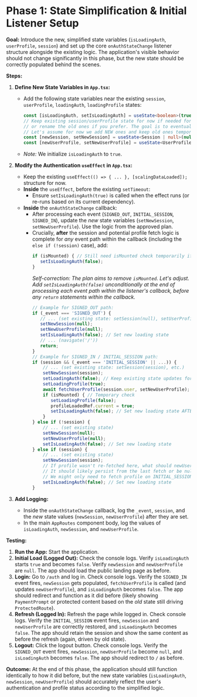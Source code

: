# Phase 1: State Simplification & Initial Listener Setup

**Goal:** Introduce the new, simplified state variables (`isLoadingAuth`, `userProfile`, `session`) and set up the core `onAuthStateChange` listener structure alongside the existing logic. The application's visible behavior should not change significantly in this phase, but the new state should be correctly populated behind the scenes.

**Steps:**

1.  **Define New State Variables in `App.tsx`:**
    *   Add the following state variables near the existing `session`, `userProfile`, `loadingAuth`, `loadingProfile` states:
        ```typescript
        const [isLoadingAuth, setIsLoadingAuth] = useState<boolean>(true); 
        // Keep existing session/userProfile state for now if needed for comparison,
        // or rename the old ones if you prefer. The goal is to eventually *replace* them.
        // Let's assume for now we add NEW ones and keep old ones temporarily:
        const [newSession, setNewSession] = useState<Session | null>(null);
        const [newUserProfile, setNewUserProfile] = useState<UserProfile | null>(null);
        ```
    *   *Note:* We initialize `isLoadingAuth` to `true`.

2.  **Modify the Authentication `useEffect` in `App.tsx`:**
    *   Keep the existing `useEffect(() => { ... }, [scalingDataLoaded]);` structure for now.
    *   **Inside** the `useEffect`, before the existing `setTimeout`:
        *   Ensure `setIsLoadingAuth(true)` is called when the effect runs (or re-runs based on its current dependency).
    *   **Inside** the `onAuthStateChange` callback:
        *   After processing each event (`SIGNED_OUT`, `INITIAL_SESSION`, `SIGNED_IN`), update the *new* state variables (`setNewSession`, `setNewUserProfile`). Use the logic from the approved plan.
        *   Crucially, **after** the session and potential profile fetch logic is complete for *any* event path within the callback (including the `else if (!session)` case), add:
            ```typescript
            if (isMounted) { // Still need isMounted check temporarily if cleanup relies on it
               setIsLoadingAuth(false); 
            }
            ```
            *Self-correction: The plan aims to remove `isMounted`. Let's adjust. Add `setIsLoadingAuth(false)` unconditionally at the end of processing each event path within the listener's callback, *before* any `return` statements within the callback.*
             ```typescript
            // Example for SIGNED_OUT path:
            if (_event === 'SIGNED_OUT') {
                // ... (set existing state: setSession(null), setUserProfile(null) etc.)
                setNewSession(null);
                setNewUserProfile(null);
                setIsLoadingAuth(false); // Set new loading state
                // ... (navigate('/'))
                return; 
            }
            // Example for SIGNED_IN / INITIAL_SESSION path:
            if (session && (_event === 'INITIAL_SESSION' || ...)) {
                 // ... (set existing state: setSession(session), etc.)
                 setNewSession(session);
                 setLoadingAuth(false); // Keep existing state updates for now
                 setLoadingProfile(true); 
                 await fetchUserProfile(session.user, setNewUserProfile); // Fetch into NEW profile state
                 if (isMounted) { // Temporary check
                    setLoadingProfile(false); 
                    profileLoadedRef.current = true; 
                    setIsLoadingAuth(false); // Set new loading state AFTER profile fetch
                 } 
            } else if (!session) { 
                 // ... (set existing state)
                 setNewSession(null);
                 setNewUserProfile(null);
                 setIsLoadingAuth(false); // Set new loading state
            } else if (session) { 
                 // ... (set existing state)
                 setNewSession(session);
                 // If profile wasn't re-fetched here, what should newUserProfile be? 
                 // It should likely persist from the last fetch or be null if never fetched.
                 // We might only need to fetch profile on INITIAL_SESSION or SIGNED_IN.
                 setIsLoadingAuth(false); // Set new loading state
            }
            ```

3.  **Add Logging:**
    *   Inside the `onAuthStateChange` callback, log the `_event`, `session`, and the *new* state values (`newSession`, `newUserProfile`) after they are set.
    *   In the main `AppRoutes` component body, log the values of `isLoadingAuth`, `newSession`, and `newUserProfile`.

**Testing:**

1.  **Run the App:** Start the application.
2.  **Initial Load (Logged Out):** Check the console logs. Verify `isLoadingAuth` starts `true` and becomes `false`. Verify `newSession` and `newUserProfile` are `null`. The app should load the public landing page as before.
3.  **Login:** Go to `/auth` and log in. Check console logs. Verify the `SIGNED_IN` event fires, `newSession` gets populated, `fetchUserProfile` is called (and updates `newUserProfile`), and `isLoadingAuth` becomes `false`. The app should redirect and function as it did before (likely showing `PaymentPrompt` or protected content based on the *old* state still driving `ProtectedRoute`).
4.  **Refresh (Logged In):** Refresh the page while logged in. Check console logs. Verify the `INITIAL_SESSION` event fires, `newSession` and `newUserProfile` are correctly restored, and `isLoadingAuth` becomes `false`. The app should retain the session and show the same content as before the refresh (again, driven by old state).
5.  **Logout:** Click the logout button. Check console logs. Verify the `SIGNED_OUT` event fires, `newSession`, `newUserProfile` become `null`, and `isLoadingAuth` becomes `false`. The app should redirect to `/` as before.

**Outcome:** At the end of this phase, the application should still function identically to how it did before, but the new state variables (`isLoadingAuth`, `newSession`, `newUserProfile`) should accurately reflect the user's authentication and profile status according to the simplified logic. 